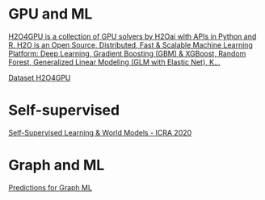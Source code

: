 # GPU and ML
[H2O4GPU is a collection of GPU solvers by H2Oai with APIs in Python and R. H2O is an Open Source, Distributed, Fast & Scalable Machine Learning Platform: Deep Learning, Gradient Boosting (GBM) & XGBoost, Random Forest, Generalized Linear Modeling (GLM with Elastic Net), K…](https://github.com/h2oai/h2o4gpu)

[Dataset H2O4GPU](https://github.com/h2oai/h2o4gpu/blob/master/presentations/)

# Self-supervised

[Self-Supervised Learning & World Models - ICRA 2020](https://ieeetv.ieee.org/self-supervised-learning-world-models-icra-2020?rf=events|180&)
# Graph and ML

[Predictions for Graph ML](https://towardsdatascience.com/predictions-and-hopes-for-graph-ml-in-2021-6af2121c3e3d)

